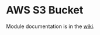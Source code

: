 # AWS S3 Bucket

Module documentation is in the [wiki](https://github.com/HealthcareBlocks/hcblocks-terraform-modules-aws/wiki/s3_bucket).
